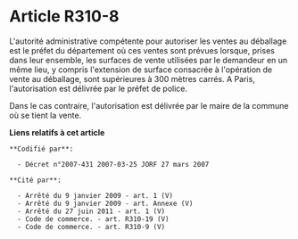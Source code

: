 # Article R310-8

L'autorité administrative compétente pour autoriser les ventes au déballage est le préfet du département où ces ventes sont
prévues lorsque, prises dans leur ensemble, les surfaces de vente utilisées par le demandeur en un même lieu, y compris
l'extension de surface consacrée à l'opération de vente au déballage, sont supérieures à 300 mètres carrés. A Paris,
l'autorisation est délivrée par le préfet de police.

Dans le cas contraire, l'autorisation est délivrée par le maire de la commune où se tient la vente.

**Liens relatifs à cet article**

	**Codifié par**:

	  - Décret n°2007-431 2007-03-25 JORF 27 mars 2007

	**Cité par**:

	  - Arrêté du 9 janvier 2009 - art. 1 (V)
	  - Arrêté du 9 janvier 2009 - art. Annexe (V)
	  - Arrêté du 27 juin 2011 - art. 1 (V)
	  - Code de commerce. - art. R310-19 (V)
	  - Code de commerce. - art. R310-9 (V)
